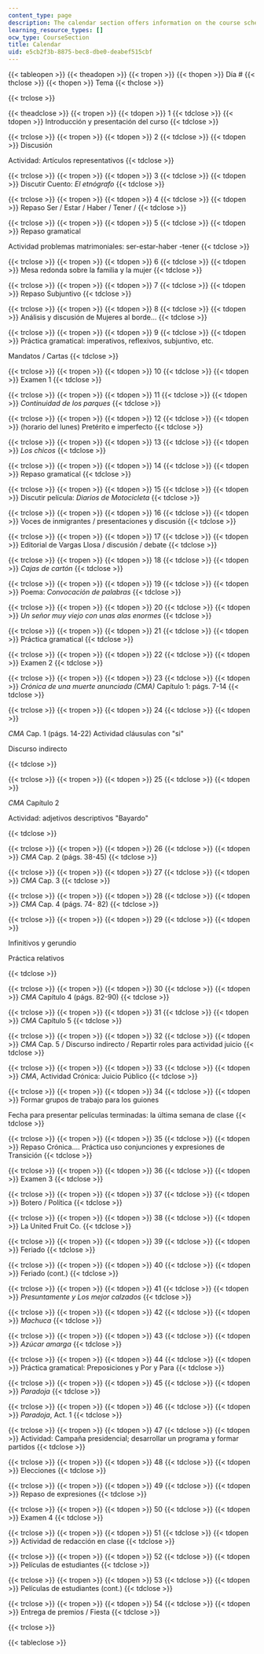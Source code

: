 ```yaml
---
content_type: page
description: The calendar section offers information on the course schedule.
learning_resource_types: []
ocw_type: CourseSection
title: Calendar
uid: e5cb2f3b-8875-bec8-dbe0-deabef515cbf
---
```


{{< tableopen >}}
{{< theadopen >}}
{{< tropen >}}
{{< thopen >}}
Día #
{{< thclose >}}
{{< thopen >}}
Tema
{{< thclose >}}

{{< trclose >}}

{{< theadclose >}}
{{< tropen >}}
{{< tdopen >}}
1
{{< tdclose >}}
{{< tdopen >}}
Introducción y presentación del curso
{{< tdclose >}}

{{< trclose >}}
{{< tropen >}}
{{< tdopen >}}
2
{{< tdclose >}}
{{< tdopen >}}
Discusión  
  
Actividad: Artículos representativos
{{< tdclose >}}

{{< trclose >}}
{{< tropen >}}
{{< tdopen >}}
3
{{< tdclose >}}
{{< tdopen >}}
Discutir Cuento: _El etnógrafo_
{{< tdclose >}}

{{< trclose >}}
{{< tropen >}}
{{< tdopen >}}
4
{{< tdclose >}}
{{< tdopen >}}
Repaso Ser / Estar / Haber / Tener /
{{< tdclose >}}

{{< trclose >}}
{{< tropen >}}
{{< tdopen >}}
5
{{< tdclose >}}
{{< tdopen >}}
Repaso gramatical  
  
Actividad problemas matrimoniales: ser-estar-haber -tener
{{< tdclose >}}

{{< trclose >}}
{{< tropen >}}
{{< tdopen >}}
6
{{< tdclose >}}
{{< tdopen >}}
Mesa redonda sobre la familia y la mujer
{{< tdclose >}}

{{< trclose >}}
{{< tropen >}}
{{< tdopen >}}
7
{{< tdclose >}}
{{< tdopen >}}
Repaso Subjuntivo
{{< tdclose >}}

{{< trclose >}}
{{< tropen >}}
{{< tdopen >}}
8
{{< tdclose >}}
{{< tdopen >}}
Análisis y discusión de Mujeres al borde...
{{< tdclose >}}

{{< trclose >}}
{{< tropen >}}
{{< tdopen >}}
9
{{< tdclose >}}
{{< tdopen >}}
Práctica gramatical: imperativos, reflexivos, subjuntivo, etc.  
  
Mandatos / Cartas
{{< tdclose >}}

{{< trclose >}}
{{< tropen >}}
{{< tdopen >}}
10
{{< tdclose >}}
{{< tdopen >}}
Examen 1
{{< tdclose >}}

{{< trclose >}}
{{< tropen >}}
{{< tdopen >}}
11
{{< tdclose >}}
{{< tdopen >}}
_Continuidad de los parques_
{{< tdclose >}}

{{< trclose >}}
{{< tropen >}}
{{< tdopen >}}
12
{{< tdclose >}}
{{< tdopen >}}
(horario del lunes) Pretérito e imperfecto
{{< tdclose >}}

{{< trclose >}}
{{< tropen >}}
{{< tdopen >}}
13
{{< tdclose >}}
{{< tdopen >}}
_Los chicos_
{{< tdclose >}}

{{< trclose >}}
{{< tropen >}}
{{< tdopen >}}
14
{{< tdclose >}}
{{< tdopen >}}
Repaso gramatical
{{< tdclose >}}

{{< trclose >}}
{{< tropen >}}
{{< tdopen >}}
15
{{< tdclose >}}
{{< tdopen >}}
Discutir película: _Diarios de Motocicleta_
{{< tdclose >}}

{{< trclose >}}
{{< tropen >}}
{{< tdopen >}}
16
{{< tdclose >}}
{{< tdopen >}}
Voces de inmigrantes / presentaciones y discusión
{{< tdclose >}}

{{< trclose >}}
{{< tropen >}}
{{< tdopen >}}
17
{{< tdclose >}}
{{< tdopen >}}
Editorial de Vargas Llosa / discusión / debate
{{< tdclose >}}

{{< trclose >}}
{{< tropen >}}
{{< tdopen >}}
18
{{< tdclose >}}
{{< tdopen >}}
_Cajas de cartón_
{{< tdclose >}}

{{< trclose >}}
{{< tropen >}}
{{< tdopen >}}
19
{{< tdclose >}}
{{< tdopen >}}
Poema: _Convocación de palabras_
{{< tdclose >}}

{{< trclose >}}
{{< tropen >}}
{{< tdopen >}}
20
{{< tdclose >}}
{{< tdopen >}}
_Un señor muy viejo con unas alas enormes_
{{< tdclose >}}

{{< trclose >}}
{{< tropen >}}
{{< tdopen >}}
21
{{< tdclose >}}
{{< tdopen >}}
Práctica gramatical
{{< tdclose >}}

{{< trclose >}}
{{< tropen >}}
{{< tdopen >}}
22
{{< tdclose >}}
{{< tdopen >}}
Examen 2
{{< tdclose >}}

{{< trclose >}}
{{< tropen >}}
{{< tdopen >}}
23
{{< tdclose >}}
{{< tdopen >}}
_Crónica de una muerte anunciada (CMA)_ Capítulo 1: págs. 7-14
{{< tdclose >}}

{{< trclose >}}
{{< tropen >}}
{{< tdopen >}}
24
{{< tdclose >}}
{{< tdopen >}}


_CMA_ Cap. 1 (págs. 14-22) Actividad cláusulas con "si"

Discurso indirecto


{{< tdclose >}}

{{< trclose >}}
{{< tropen >}}
{{< tdopen >}}
25
{{< tdclose >}}
{{< tdopen >}}


_CMA_ Capítulo 2

Actividad: adjetivos descriptivos "Bayardo"


{{< tdclose >}}

{{< trclose >}}
{{< tropen >}}
{{< tdopen >}}
26
{{< tdclose >}}
{{< tdopen >}}
_CMA_ Cap. 2 (págs. 38-45)
{{< tdclose >}}

{{< trclose >}}
{{< tropen >}}
{{< tdopen >}}
27
{{< tdclose >}}
{{< tdopen >}}
_CMA_ Cap. 3
{{< tdclose >}}

{{< trclose >}}
{{< tropen >}}
{{< tdopen >}}
28
{{< tdclose >}}
{{< tdopen >}}
_CMA_ Cap. 4 (págs. 74- 82)
{{< tdclose >}}

{{< trclose >}}
{{< tropen >}}
{{< tdopen >}}
29
{{< tdclose >}}
{{< tdopen >}}


Infinitivos y gerundio

Práctica relativos


{{< tdclose >}}

{{< trclose >}}
{{< tropen >}}
{{< tdopen >}}
30
{{< tdclose >}}
{{< tdopen >}}
_CMA_ Capítulo 4 (págs. 82-90)
{{< tdclose >}}

{{< trclose >}}
{{< tropen >}}
{{< tdopen >}}
31
{{< tdclose >}}
{{< tdopen >}}
_CMA_ Capítulo 5
{{< tdclose >}}

{{< trclose >}}
{{< tropen >}}
{{< tdopen >}}
32
{{< tdclose >}}
{{< tdopen >}}
_CMA_ Cap. 5 / Discurso indirecto / Repartir roles para actividad juicio
{{< tdclose >}}

{{< trclose >}}
{{< tropen >}}
{{< tdopen >}}
33
{{< tdclose >}}
{{< tdopen >}}
_CMA_, Actividad Crónica: Juicio Público
{{< tdclose >}}

{{< trclose >}}
{{< tropen >}}
{{< tdopen >}}
34
{{< tdclose >}}
{{< tdopen >}}
Formar grupos de trabajo para los guiones  
  
Fecha para presentar películas terminadas: la última semana de clase
{{< tdclose >}}

{{< trclose >}}
{{< tropen >}}
{{< tdopen >}}
35
{{< tdclose >}}
{{< tdopen >}}
Repaso Crónica.... Práctica uso conjunciones y expresiones de Transición
{{< tdclose >}}

{{< trclose >}}
{{< tropen >}}
{{< tdopen >}}
36
{{< tdclose >}}
{{< tdopen >}}
Examen 3
{{< tdclose >}}

{{< trclose >}}
{{< tropen >}}
{{< tdopen >}}
37
{{< tdclose >}}
{{< tdopen >}}
Botero / Política
{{< tdclose >}}

{{< trclose >}}
{{< tropen >}}
{{< tdopen >}}
38
{{< tdclose >}}
{{< tdopen >}}
La United Fruit Co.
{{< tdclose >}}

{{< trclose >}}
{{< tropen >}}
{{< tdopen >}}
39
{{< tdclose >}}
{{< tdopen >}}
Feriado
{{< tdclose >}}

{{< trclose >}}
{{< tropen >}}
{{< tdopen >}}
40
{{< tdclose >}}
{{< tdopen >}}
Feriado (cont.)
{{< tdclose >}}

{{< trclose >}}
{{< tropen >}}
{{< tdopen >}}
41
{{< tdclose >}}
{{< tdopen >}}
_Presuntamente y Los mejor calzados_
{{< tdclose >}}

{{< trclose >}}
{{< tropen >}}
{{< tdopen >}}
42
{{< tdclose >}}
{{< tdopen >}}
_Machuca_
{{< tdclose >}}

{{< trclose >}}
{{< tropen >}}
{{< tdopen >}}
43
{{< tdclose >}}
{{< tdopen >}}
_Azúcar amarga_
{{< tdclose >}}

{{< trclose >}}
{{< tropen >}}
{{< tdopen >}}
44
{{< tdclose >}}
{{< tdopen >}}
Práctica gramatical: Preposiciones y Por y Para
{{< tdclose >}}

{{< trclose >}}
{{< tropen >}}
{{< tdopen >}}
45
{{< tdclose >}}
{{< tdopen >}}
_Paradoja_
{{< tdclose >}}

{{< trclose >}}
{{< tropen >}}
{{< tdopen >}}
46
{{< tdclose >}}
{{< tdopen >}}
_Paradoja_, Act. 1
{{< tdclose >}}

{{< trclose >}}
{{< tropen >}}
{{< tdopen >}}
47
{{< tdclose >}}
{{< tdopen >}}
Actividad: Campaña presidencial; desarrollar un programa y formar partidos
{{< tdclose >}}

{{< trclose >}}
{{< tropen >}}
{{< tdopen >}}
48
{{< tdclose >}}
{{< tdopen >}}
Elecciones
{{< tdclose >}}

{{< trclose >}}
{{< tropen >}}
{{< tdopen >}}
49
{{< tdclose >}}
{{< tdopen >}}
Repaso de expresiones
{{< tdclose >}}

{{< trclose >}}
{{< tropen >}}
{{< tdopen >}}
50
{{< tdclose >}}
{{< tdopen >}}
Examen 4
{{< tdclose >}}

{{< trclose >}}
{{< tropen >}}
{{< tdopen >}}
51
{{< tdclose >}}
{{< tdopen >}}
Actividad de redacción en clase
{{< tdclose >}}

{{< trclose >}}
{{< tropen >}}
{{< tdopen >}}
52
{{< tdclose >}}
{{< tdopen >}}
Películas de estudiantes
{{< tdclose >}}

{{< trclose >}}
{{< tropen >}}
{{< tdopen >}}
53
{{< tdclose >}}
{{< tdopen >}}
Películas de estudiantes (cont.)
{{< tdclose >}}

{{< trclose >}}
{{< tropen >}}
{{< tdopen >}}
54
{{< tdclose >}}
{{< tdopen >}}
Entrega de premios / Fiesta
{{< tdclose >}}

{{< trclose >}}

{{< tableclose >}}